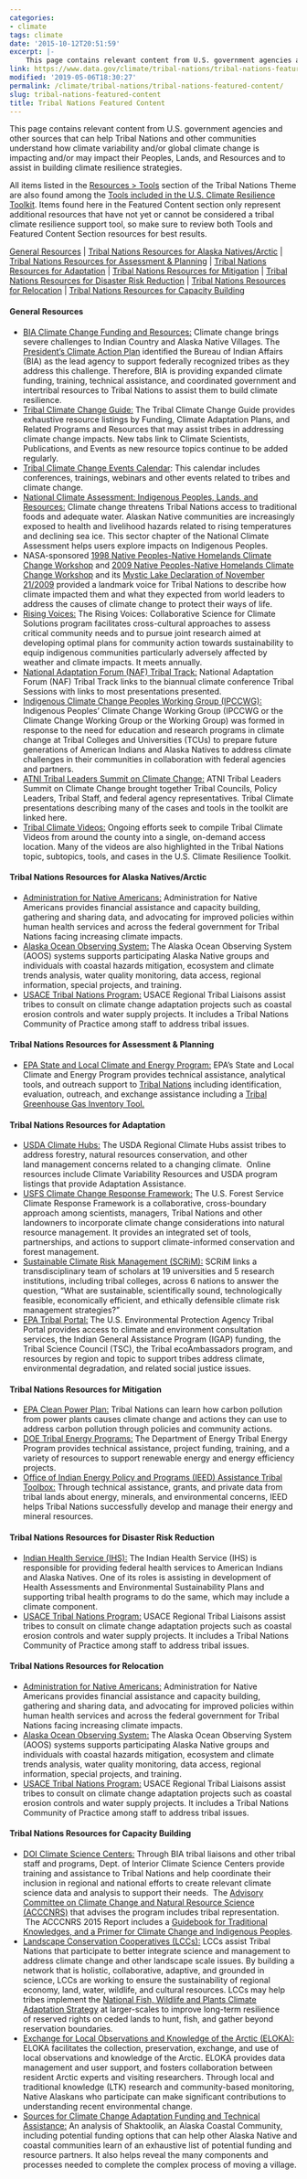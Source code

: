 ```yaml
---
categories:
- climate
tags: climate
date: '2015-10-12T20:51:59'
excerpt: |-
    This page contains relevant content from U.S. government agencies and other sources that can help Tribal Nations and other communities understand how climate variability and/or global climate change is impacting and/or may impact their Peoples, Lands, and Resources and…
link: https://www.data.gov/climate/tribal-nations/tribal-nations-featured-content/
modified: '2019-05-06T18:30:27'
permalink: /climate/tribal-nations/tribal-nations-featured-content/
slug: tribal-nations-featured-content
title: Tribal Nations Featured Content
---
```


This page contains relevant content from U.S. government agencies and other sources that can help Tribal Nations and other communities understand how climate variability and/or global climate change is impacting and/or may impact their Peoples, Lands, and Resources and to assist in building climate resilience strategies.

All items listed in the [Resources > Tools](../tribal-nations-tools/) section of the Tribal Nations Theme are also found among the [Tools included in the U.S. Climate Resilience Toolkit](https://toolkit.climate.gov/tools?f[0]=field_parent_topic%3A889). Items found here in the Featured Content section only represent additional resources that have not yet or cannot be considered a tribal climate resilience support tool, so make sure to review both Tools and Featured Content Section resources for best results.

[General Resources](#general-resources) | [Tribal Nations Resources for Alaska Natives/Arctic](#tribal-nations-resources-for-alaska-nativesarctic) | [Tribal Nations Resources for Assessment & Planning](#tribal-nations-resources-for-assessment-and-planning) | [Tribal Nations Resources for Adaptation](#tribal-nations-resources-for-adaptation) | [Tribal Nations Resources for Mitigation](#tribal-nations-resources-for-mitigation) | [Tribal Nations Resources for Disaster Risk Reduction](#tribal-nations-resources-for-disaster-risk-reduction) | [Tribal Nations Resources for Relocation](#tribal-nations-resources-for-relocation) | [Tribal Nations Resources for Capacity Building](#tribal-nations-resources-for-capacity-building)

#### **General Resources**

*   [BIA Climate Change Funding and Resources:](https://www.indianaffairs.gov/WhoWeAre/BIA/climatechange/index.htm) Climate change brings severe challenges to Indian Country and Alaska Native Villages. The [President’s Climate Action Plan](https://www.whitehouse.gov/sites/default/files/image/president27sclimateactionplan.pdf) identified the Bureau of Indian Affairs (BIA) as the lead agency to support federally recognized tribes as they address this challenge. Therefore, BIA is providing expanded climate funding, training, technical assistance, and coordinated government and intertribal resources to Tribal Nations to assist them to build climate resilience.
*   [Tribal Climate Change Guide:](https://tribalclimateguide.uoregon.edu/) The Tribal Climate Change Guide provides exhaustive resource listings by Funding, Climate Adaptation Plans, and Related Programs and Resources that may assist tribes in addressing climate change impacts. New tabs link to Climate Scientists, Publications, and Events as new resource topics continue to be added regularly.
*   [Tribal Climate Change Events Calendar](https://tribalclimateguide.uoregon.edu/events): This calendar includes conferences, trainings, webinars and other events related to tribes and climate change.
*   [National Climate Assessment: Indigenous Peoples, Lands, and Resources:](https://nca2014.globalchange.gov/report/sectors/indigenous-peoples) Climate change threatens Tribal Nations access to traditional foods and adequate water. Alaskan Native communities are increasingly exposed to health and livelihood hazards related to rising temperatures and declining sea ice. This sector chapter of the National Climate Assessment helps users explore impacts on Indigenous Peoples.
*   NASA-sponsored [1998 Native Peoples-Native Homelands Climate Change Workshop](https://downloads.globalchange.gov/nca/nca1/native.pdf) and [2009 Native Peoples-Native Homelands Climate Change Workshop](https://neptune.gsfc.nasa.gov/uploads/images_db/NPNH-Report-No-Blanks.pdf) and its [Mystic Lake Declaration of November 21/2009](https://www.ienearth.org/docs/TheMysticLakeDeclaration.pdf) provided a landmark voice for Tribal Nations to describe how climate impacted them and what they expected from world leaders to address the causes of climate change to protect their ways of life.
*   [Rising Voices:](https://risingvoices.ucar.edu/) The Rising Voices: Collaborative Science for Climate Solutions program facilitates cross-cultural approaches to assess critical community needs and to pursue joint research aimed at developing optimal plans for community action towards sustainability to equip indigenous communities particularly adversely affected by weather and climate impacts. It meets annually.
*   [National Adaptation Forum (NAF) Tribal Track:](https://www.nationaladaptationforum.org/) National Adaptation Forum (NAF) Tribal Track links to the biannual climate conference Tribal Sessions with links to most presentations presented.
*   [Indigenous Climate Change Peoples Working Group (IPCCWG):](https://www.facebook.com/groups/335399269966094/) Indigenous Peoples’ Climate Change Working Group (IPCCWG or the Climate Change Working Group or the Working Group) was formed in response to the need for education and research programs in climate change at Tribal Colleges and Universities (TCUs) to prepare future generations of American Indians and Alaska Natives to address climate challenges in their communities in collaboration with federal agencies and partners.
*   [ATNI Tribal Leaders Summit on Climate Change:](https://www.atnitribes.org/atni-tribal-leaders-summit-climate-change-2015) ATNI Tribal Leaders Summit on Climate Change brought together Tribal Councils, Policy Leaders, Tribal Staff, and federal agency representatives. Tribal Climate presentations describing many of the cases and tools in the toolkit are linked here.
*   [Tribal Climate Videos:](https://tribalclimate.wikia.com/wiki/Special:Videos?sort=recent&cb=9394) Ongoing efforts seek to compile Tribal Climate Videos from around the county into a single, on-demand access location. Many of the videos are also highlighted in the Tribal Nations topic, subtopics, tools, and cases in the U.S. Climate Resilience Toolkit.

#### **Tribal Nations Resources for Alaska Natives/Arctic**

*   [Administration for Native Americans:](https://www.acf.hhs.gov/programs/ana) Administration for Native Americans provides financial assistance and capacity building, gathering and sharing data, and advocating for improved policies within human health services and across the federal government for Tribal Nations facing increasing climate impacts.
*   [Alaska Ocean Observing System:](https://www.aoos.org/) The Alaska Ocean Observing System (AOOS) systems supports participating Alaska Native groups and individuals with coastal hazards mitigation, ecosystem and climate trends analysis, water quality monitoring, data access, regional information, special projects, and training.
*   [USACE Tribal Nations Program:](https://www.usace.army.mil/Missions/CivilWorks/TribalNations.aspx) USACE Regional Tribal Liaisons assist tribes to consult on climate change adaptation projects such as coastal erosion controls and water supply projects. It includes a Tribal Nations Community of Practice among staff to address tribal issues.

#### **Tribal Nations Resources for Assessment & Planning**

*   [EPA State and Local Climate and Energy Program:](https://www3.epa.gov/statelocalclimate/) EPA’s State and Local Climate and Energy Program provides technical assistance, analytical tools, and outreach support to [Tribal Nations](https://www3.epa.gov/statelocalclimate/tribal/) including identification, evaluation, outreach, and exchange assistance including a [Tribal Greenhouse Gas Inventory Tool.](https://www3.epa.gov/statelocalclimate/resources/tribal-GHG-inventory-tool.html)

#### **Tribal Nations Resources for Adaptation**

*   [USDA Climate Hubs:](https://www.climatehubs.oce.usda.gov/) The USDA Regional Climate Hubs assist tribes to address forestry, natural resources conservation, and other land management concerns related to a changing climate.  Online resources include Climate Variability Resources and USDA program listings that provide Adaptation Assistance.
*   [USFS Climate Change Response Framework:](https://forestadaptation.org/) The U.S. Forest Service Climate Response Framework is a collaborative, cross-boundary approach among scientists, managers, Tribal Nations and other landowners to incorporate climate change considerations into natural resource management. It provides an integrated set of tools, partnerships, and actions to support climate-informed conservation and forest management.
*   [Sustainable Climate Risk Management (SCRiM):](https://scrimhub.org/) SCRiM links a transdisciplinary team of scholars at 19 universities and 5 research institutions, including tribal colleges, across 6 nations to answer the question, “What are sustainable, scientifically sound, technologically feasible, economically efficient, and ethically defensible climate risk management strategies?”
*   [EPA Tribal Portal:](https://www2.epa.gov/tribal) The U.S. Environmental Protection Agency Tribal Portal provides access to climate and environment consultation services, the Indian General Assistance Program (IGAP) funding, the Tribal Science Council (TSC), the Tribal ecoAmbassadors program, and resources by region and topic to support tribes address climate, environmental degradation, and related social justice issues.

#### **Tribal Nations Resources for Mitigation**

*   [EPA Clean Power Plan:](https://www2.epa.gov/cleanpowerplan) Tribal Nations can learn how carbon pollution from power plants causes climate change and actions they can use to address carbon pollution through policies and community actions.
*   [DOE Tribal Energy Programs:](https://www.energy.gov/indianenergy/office-indian-energy-policy-and-programs) The Department of Energy Tribal Energy Program provides technical assistance, project funding, training, and a variety of resources to support renewable energy and energy efficiency projects.
*   [Office of Indian Energy Policy and Programs (IEED) Assistance Tribal Toolbox:](https://www.bia.gov/WhoWeAre/AS-IA/IEED/DEMD/TT/index.htm) Through technical assistance, grants, and private data from tribal lands about energy, minerals, and environmental concerns, IEED helps Tribal Nations successfully develop and manage their energy and mineral resources.

#### **Tribal Nations Resources for Disaster Risk Reduction**

*   [Indian Health Service (IHS):](https://www.ihs.gov/sustainability/) The Indian Health Service (IHS) is responsible for providing federal health services to American Indians and Alaska Natives. One of its roles is assisting in development of Health Assessments and Environmental Sustainability Plans and supporting tribal health programs to do the same, which may include a climate component.
*   [USACE Tribal Nations Program:](https://www.usace.army.mil/Missions/CivilWorks/TribalNations.aspx) USACE Regional Tribal Liaisons assist tribes to consult on climate change adaptation projects such as coastal erosion controls and water supply projects. It includes a Tribal Nations Community of Practice among staff to address tribal issues.

#### **Tribal Nations Resources for Relocation**

*   [Administration for Native Americans:](https://www.acf.hhs.gov/programs/ana) Administration for Native Americans provides financial assistance and capacity building, gathering and sharing data, and advocating for improved policies within human health services and across the federal government for Tribal Nations facing increasing climate impacts.
*   [Alaska Ocean Observing System:](https://www.aoos.org/) The Alaska Ocean Observing System (AOOS) systems supports participating Alaska Native groups and individuals with coastal hazards mitigation, ecosystem and climate trends analysis, water quality monitoring, data access, regional information, special projects, and training.
*   [USACE Tribal Nations Program:](https://www.usace.army.mil/Missions/CivilWorks/TribalNations.aspx) USACE Regional Tribal Liaisons assist tribes to consult on climate change adaptation projects such as coastal erosion controls and water supply projects. It includes a Tribal Nations Community of Practice among staff to address tribal issues.

#### **Tribal Nations Resources for Capacity Building**

*   [DOI Climate Science Centers:](https://nccwsc.usgs.gov/tribal-indigenous) Through BIA tribal liaisons and other tribal staff and programs, Dept. of Interior Climate Science Centers provide training and assistance to Tribal Nations and help coordinate their inclusion in regional and national efforts to create relevant climate science data and analysis to support their needs.  The [Advisory Committee on Climate Change and Natural Resource Science (ACCCNRS)](https://nccwsc.usgs.gov/acccnrs) that advises the program includes tribal representation.  The ACCCNRS 2015 Report includes a [Guidebook for Traditional Knowledges, and a Primer for Climate Change and Indigenous Peoples](https://nccwsc.usgs.gov/sites/default/files/files/ACCCNRS_IndigenousPeoplesPrimer_%26_TK.pdf).
*   [Landscape Conservation Cooperatives (LCCs):](https://lccnetwork.org/) LCCs assist Tribal Nations that participate to better integrate science and management to address climate change and other landscape scale issues. By building a network that is holistic, collaborative, adaptive, and grounded in science, LCCs are working to ensure the sustainability of regional economy, land, water, wildlife, and cultural resources. LCCs may help tribes implement the [National Fish, Wildlife and Plants Climate Adaptation Strategy](https://www.wildlifeadaptationstrategy.gov/) at larger-scales to improve long-term resilience of reserved rights on ceded lands to hunt, fish, and gather beyond reservation boundaries.
*   [Exchange for Local Observations and Knowledge of the Arctic (ELOKA):](https://eloka-arctic.org/) ELOKA facilitates the collection, preservation, exchange, and use of local observations and knowledge of the Arctic. ELOKA provides data management and user support, and fosters collaboration between resident Arctic experts and visiting researchers. Through local and traditional knowledge (LTK) research and community-based monitoring, Native Alaskans who participate can make significant contributions to understanding recent environmental change.
*   [Sources for Climate Change Adaptation Funding and Technical Assistance:](https://www.google.com/url?sa=t&rct=j&q=&esrc=s&source=web&cd=5&cad=rja&uact=8&ved=0CDkQFjAEahUKEwjxmNWXlMjIAhUJOj4KHRgTCOw&url=https%3A%2F%2Faccap.uaf.edu%2Fsites%2Fdefault%2Ffiles%2FFunding%2520Sources_Final.docx&usg=AFQjCNHyknJQ6q2NrGGJCQwx_339tP_DJQ&bvm=bv.105454873,d.cWw) An analysis of Shaktoolik, an Alaska Coastal Community, including potential funding options that can help other Alaska Native and coastal communities learn of an exhaustive list of potential funding and resource partners. It also helps reveal the many components and processes needed to complete the complex process of moving a village.